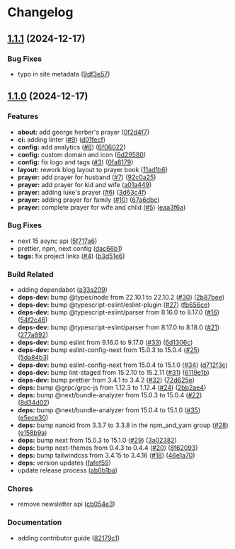 # Changelog

## [1.1.1](https://github.com/schwannden/prayer-blog/compare/v1.1.0...v1.1.1) (2024-12-17)

### Bug Fixes

- typo in site metadata ([9df3e57](https://github.com/schwannden/prayer-blog/commit/9df3e57033c0f8edb906737ae64bc95af57f35a8))

## [1.1.0](https://github.com/schwannden/prayer-blog/compare/v1.0.0...v1.1.0) (2024-12-17)

### Features

- **about:** add george herber's prayer ([0f2d4f7](https://github.com/schwannden/prayer-blog/commit/0f2d4f71c8788c965b8c1f413224873689058621))
- **ci:** adding linter ([#9](https://github.com/schwannden/prayer-blog/issues/9)) ([d01fecf](https://github.com/schwannden/prayer-blog/commit/d01fecfe85a9b2f4d9d36e3eb99c5ac3beb9a842))
- **config:** add analytics ([#8](https://github.com/schwannden/prayer-blog/issues/8)) ([6f06022](https://github.com/schwannden/prayer-blog/commit/6f06022cb881dff0a330ad417251e867d1b2f005))
- **config:** custom domain and icon ([6d29580](https://github.com/schwannden/prayer-blog/commit/6d29580b69f8495a4531ab470421f7bc9cdd62d2))
- **config:** fix logo and tags ([#3](https://github.com/schwannden/prayer-blog/issues/3)) ([0fa8179](https://github.com/schwannden/prayer-blog/commit/0fa8179a4117e617cb41f423a92cd3f5a7fe2ff2))
- **layout:** rework blog layout to prayer book ([11ad1b6](https://github.com/schwannden/prayer-blog/commit/11ad1b65a9a1ceb561db36c045dc82388a4fa99c))
- **prayer:** add prayer for husband ([#7](https://github.com/schwannden/prayer-blog/issues/7)) ([92c0a25](https://github.com/schwannden/prayer-blog/commit/92c0a2586b619c1dc9b5488addb7b55fdcb44c8e))
- **prayer:** add prayer for kid and wife ([a01a449](https://github.com/schwannden/prayer-blog/commit/a01a4495c7a9e367abb1b4d4fb7fb0c72255b759))
- **prayer:** adding luke's prayer ([#6](https://github.com/schwannden/prayer-blog/issues/6)) ([3d63c4f](https://github.com/schwannden/prayer-blog/commit/3d63c4f3eb8b2bc3939c2b63611c15bd108ab4bc))
- **prayer:** adding prayer for family ([#10](https://github.com/schwannden/prayer-blog/issues/10)) ([67a6dbc](https://github.com/schwannden/prayer-blog/commit/67a6dbc1fedcd97a106660597ab482e4357bb7b4))
- **prayer:** complete prayer for wife and child ([#5](https://github.com/schwannden/prayer-blog/issues/5)) ([eaa3f6a](https://github.com/schwannden/prayer-blog/commit/eaa3f6a7929062ddfa91b053d4c3d8af6fe2a019))

### Bug Fixes

- next 15 async api ([5f717a6](https://github.com/schwannden/prayer-blog/commit/5f717a66662144980ff9267b3ae6f930d5a0a5d7))
- prettier, npm, next config ([dac66b1](https://github.com/schwannden/prayer-blog/commit/dac66b14acbc80a585684d2d4edb9b607f9ef620))
- **tags:** fix project links ([#4](https://github.com/schwannden/prayer-blog/issues/4)) ([b3d51e6](https://github.com/schwannden/prayer-blog/commit/b3d51e6100e280f6a652ffc9b9b90a1e66e4b1ed))

### Build Related

- adding dependabot ([a33a209](https://github.com/schwannden/prayer-blog/commit/a33a20967b75fd9778ea6809d76d9c2013846f29))
- **deps-dev:** bump @types/node from 22.10.1 to 22.10.2 ([#30](https://github.com/schwannden/prayer-blog/issues/30)) ([2b87bee](https://github.com/schwannden/prayer-blog/commit/2b87bee01d524e2b3ddfe2406959456b07d21a1a))
- **deps-dev:** bump @typescript-eslint/eslint-plugin ([#27](https://github.com/schwannden/prayer-blog/issues/27)) ([fb656ce](https://github.com/schwannden/prayer-blog/commit/fb656cee6162b45037558763377bb71c04d8940b))
- **deps-dev:** bump @typescript-eslint/parser from 8.16.0 to 8.17.0 ([#16](https://github.com/schwannden/prayer-blog/issues/16)) ([54f2c46](https://github.com/schwannden/prayer-blog/commit/54f2c46f0782f094987806e64abd5713ee1eac08))
- **deps-dev:** bump @typescript-eslint/parser from 8.17.0 to 8.18.0 ([#21](https://github.com/schwannden/prayer-blog/issues/21)) ([277a892](https://github.com/schwannden/prayer-blog/commit/277a89213f3fa1e7bc86ba6bd7ce49521ee963c9))
- **deps-dev:** bump eslint from 9.16.0 to 9.17.0 ([#33](https://github.com/schwannden/prayer-blog/issues/33)) ([6d1306c](https://github.com/schwannden/prayer-blog/commit/6d1306cfb9ea25c26359fe91b07861437b45be88))
- **deps-dev:** bump eslint-config-next from 15.0.3 to 15.0.4 ([#25](https://github.com/schwannden/prayer-blog/issues/25)) ([5da84b3](https://github.com/schwannden/prayer-blog/commit/5da84b3aa6846c4d9e84bef7a2bd6d759d1c8bd8))
- **deps-dev:** bump eslint-config-next from 15.0.4 to 15.1.0 ([#34](https://github.com/schwannden/prayer-blog/issues/34)) ([d712f3c](https://github.com/schwannden/prayer-blog/commit/d712f3ca21bba53ffca3a4e3c78ff5c19d92519c))
- **deps-dev:** bump lint-staged from 15.2.10 to 15.2.11 ([#31](https://github.com/schwannden/prayer-blog/issues/31)) ([6119e1b](https://github.com/schwannden/prayer-blog/commit/6119e1b31810e4ce020abe0a3fc93264559e46a9))
- **deps-dev:** bump prettier from 3.4.1 to 3.4.2 ([#32](https://github.com/schwannden/prayer-blog/issues/32)) ([72d625e](https://github.com/schwannden/prayer-blog/commit/72d625ede1bd334e95cdbac8db22499c63c915a8))
- **deps:** bump @grpc/grpc-js from 1.12.3 to 1.12.4 ([#24](https://github.com/schwannden/prayer-blog/issues/24)) ([2bb2ae4](https://github.com/schwannden/prayer-blog/commit/2bb2ae4bb13bbec37010e05561a685e01ca48365))
- **deps:** bump @next/bundle-analyzer from 15.0.3 to 15.0.4 ([#22](https://github.com/schwannden/prayer-blog/issues/22)) ([8d34d02](https://github.com/schwannden/prayer-blog/commit/8d34d0252ffee60cd04c3c3f04ac08a479959421))
- **deps:** bump @next/bundle-analyzer from 15.0.4 to 15.1.0 ([#35](https://github.com/schwannden/prayer-blog/issues/35)) ([e5ece30](https://github.com/schwannden/prayer-blog/commit/e5ece302f6a8371b78d71b8c7a9c6e81a692bc4c))
- **deps:** bump nanoid from 3.3.7 to 3.3.8 in the npm_and_yarn group ([#28](https://github.com/schwannden/prayer-blog/issues/28)) ([e158b9a](https://github.com/schwannden/prayer-blog/commit/e158b9a32cb0ac80fa0eb7dae62f85f4a9ecc97d))
- **deps:** bump next from 15.0.3 to 15.1.0 ([#29](https://github.com/schwannden/prayer-blog/issues/29)) ([3a02382](https://github.com/schwannden/prayer-blog/commit/3a0238262fd4bf98182d3dc5f72af33d634e9586))
- **deps:** bump next-themes from 0.4.3 to 0.4.4 ([#20](https://github.com/schwannden/prayer-blog/issues/20)) ([8f62093](https://github.com/schwannden/prayer-blog/commit/8f620937b07015c9dd1944d04b658832eb07f215))
- **deps:** bump tailwindcss from 3.4.15 to 3.4.16 ([#18](https://github.com/schwannden/prayer-blog/issues/18)) ([46e1a70](https://github.com/schwannden/prayer-blog/commit/46e1a7073e9dffa4772baea59a06cfdf9d94817c))
- **deps:** version updates ([fafef59](https://github.com/schwannden/prayer-blog/commit/fafef59ed653b16b57a78d5f0dc380d957b103f6))
- update release process ([ab0b1ba](https://github.com/schwannden/prayer-blog/commit/ab0b1babedd48bf1a6a0deb18de3ba46deac5f6c))

### Chores

- remove newsletter api ([cb054e3](https://github.com/schwannden/prayer-blog/commit/cb054e3c08b575ecd1cfb22714cf86d81d65e2ac))

### Documentation

- adding contributor guide ([82179c1](https://github.com/schwannden/prayer-blog/commit/82179c1abcc039eb383d99220c22fb1653314898))
